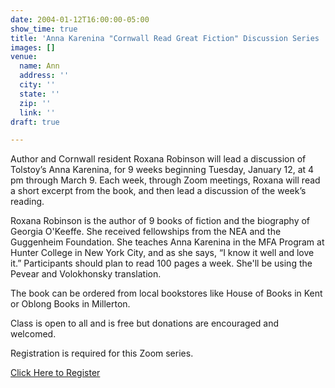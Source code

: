 ```yaml
---
date: 2004-01-12T16:00:00-05:00
show_time: true
title: 'Anna Karenina "Cornwall Read Great Fiction" Discussion Series '
images: []
venue:
  name: Ann
  address: ''
  city: ''
  state: ''
  zip: ''
  link: ''
draft: true

---
```

Author and Cornwall resident Roxana Robinson will lead a discussion of Tolstoy’s Anna Karenina, for 9 weeks beginning Tuesday, January 12, at 4 pm through March 9. Each week, through Zoom meetings, Roxana will read a short excerpt from the book, and then lead a discussion of the week’s reading. 

Roxana Robinson is the author of 9 books of fiction and the biography of Georgia O'Keeffe. She received fellowships from the NEA and the Guggenheim Foundation. She teaches Anna Karenina in the MFA Program at Hunter College in New York City, and as she says, “I know it well and love it.” Participants should plan to read 100 pages a week. She'll be using the Pevear and Volokhonsky translation.

The book can be ordered from local bookstores like House of Books in Kent or Oblong Books in Millerton.

Class is open to all and is free but donations are encouraged and welcomed.

 

Registration is required for this Zoom series.

[Click Here to Register ](https://cornwalllibrary.us8.list-manage.com/track/click?u=9b4b764a8f2893f5e08a384b2&id=33bfe2f1b2&e=217a1ac72f)
